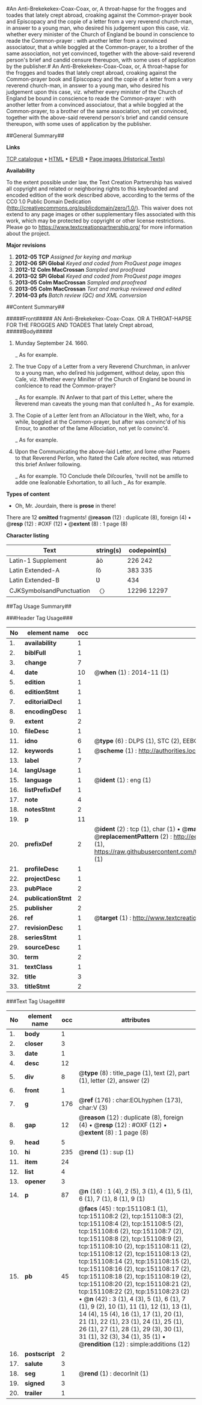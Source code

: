 #An Anti-Brekekekex-Coax-Coax, or, A throat-hapse for the frogges and toades that lately crept abroad, croaking against the Common-prayer book and Episcopacy and the copie of a letter from a very reverend church-man, in answer to a young man, who desired his judgement upon this case, viz. whether every minister of the Church of England be bound in conscience to reade the Common-prayer : with another letter from a convinced associatour, that a while boggled at the Common-prayer, to a brother of the same association, not yet convinced, together with the above-said reverend person's brief and candid censure thereupon, with some uses of application by the publisher.#
An Anti-Brekekekex-Coax-Coax, or, A throat-hapse for the frogges and toades that lately crept abroad, croaking against the Common-prayer book and Episcopacy and the copie of a letter from a very reverend church-man, in answer to a young man, who desired his judgement upon this case, viz. whether every minister of the Church of England be bound in conscience to reade the Common-prayer : with another letter from a convinced associatour, that a while boggled at the Common-prayer, to a brother of the same association, not yet convinced, together with the above-said reverend person's brief and candid censure thereupon, with some uses of application by the publisher.

##General Summary##

**Links**

[TCP catalogue](http://www.ota.ox.ac.uk/tcp/)  • 
[HTML](http://tei.it.ox.ac.uk/tcp/Texts-HTML/free/A75/A75462.html)  • 
[EPUB](http://tei.it.ox.ac.uk/tcp/Texts-EPUB/free/A75/A75462.epub) • 
[Page images (Historical Texts)](https://historicaltexts.jisc.ac.uk/eebo-42475007e)

**Availability**

To the extent possible under law, the Text Creation Partnership has waived all copyright and related or neighboring rights to this keyboarded and encoded edition of the work described above, according to the terms of the CC0 1.0 Public Domain Dedication (http://creativecommons.org/publicdomain/zero/1.0/). This waiver does not extend to any page images or other supplementary files associated with this work, which may be protected by copyright or other license restrictions. Please go to https://www.textcreationpartnership.org/ for more information about the project.

**Major revisions**

1. __2012-05__ __TCP__ *Assigned for keying and markup*
1. __2012-06__ __SPi Global__ *Keyed and coded from ProQuest page images*
1. __2012-12__ __Colm MacCrossan__ *Sampled and proofread*
1. __2013-02__ __SPi Global__ *Keyed and coded from ProQuest page images*
1. __2013-05__ __Colm MacCrossan__ *Sampled and proofread*
1. __2013-05__ __Colm MacCrossan__ *Text and markup reviewed and edited*
1. __2014-03__ __pfs__ *Batch review (QC) and XML conversion*

##Content Summary##

#####Front#####
AN Anti-Brekekekex-Coax-Coax. OR A THROAT-HAPSE FOR THE FROGGES AND TOADES That lately Crept abroad,
#####Body#####

1. Munday September 24. 1660.

    _ As for example.

1. The true Copy of a Letter from a very Reverend Churchman, in anſvver to a young man, who deſired his judgement, without delay, upon this Caſe, viz. Whether every Miniſter of the Church of England be bound in conſcience to read the Common-prayer?

    _ As for example.
IN Anſwer to that part of this Letter, where the Reverend man caveats the young man that conſulted h
    _ As for example.

1. The Copie of a Letter ſent from an Aſſociatour in the Weſt, who, for a while, boggled at the Common-prayer, but after was convinc'd of his Errour, to another of the ſame Aſſociation, not yet ſo convinc'd.

    _ As for example.

1. Ʋpon the Communicating the above-ſaid Letter, and ſome other Papers to that Reverend Perſon, who ſtated the Caſe afore recited, was returned this brief Anſwer following.

    _ As for example.
TO Conclude theſe Diſcourſes, 'tvvill not be amiſſe to adde one ſeaſonable Exhortation, to all ſuch 
    _ As for example.

**Types of content**

  * Oh, Mr. Jourdain, there is **prose** in there!

There are 12 **omitted** fragments! 
 @__reason__ (12) : duplicate (8), foreign (4)  •  @__resp__ (12) : #OXF (12)  •  @__extent__ (8) : 1 page (8)

**Character listing**


|Text|string(s)|codepoint(s)|
|---|---|---|
|Latin-1 Supplement|âò|226 242|
|Latin Extended-A|ſŏ|383 335|
|Latin Extended-B|Ʋ|434|
|CJKSymbolsandPunctuation|〈〉|12296 12297|

##Tag Usage Summary##

###Header Tag Usage###

|No|element name|occ|attributes|
|---|---|---|---|
|1.|__availability__|1||
|2.|__biblFull__|1||
|3.|__change__|7||
|4.|__date__|10| @__when__ (1) : 2014-11 (1)|
|5.|__edition__|1||
|6.|__editionStmt__|1||
|7.|__editorialDecl__|1||
|8.|__encodingDesc__|1||
|9.|__extent__|2||
|10.|__fileDesc__|1||
|11.|__idno__|6| @__type__ (6) : DLPS (1), STC (2), EEBO-CITATION (1), OCLC (1), VID (1)|
|12.|__keywords__|1| @__scheme__ (1) : http://authorities.loc.gov/ (1)|
|13.|__label__|7||
|14.|__langUsage__|1||
|15.|__language__|1| @__ident__ (1) : eng (1)|
|16.|__listPrefixDef__|1||
|17.|__note__|4||
|18.|__notesStmt__|2||
|19.|__p__|11||
|20.|__prefixDef__|2| @__ident__ (2) : tcp (1), char (1)  •  @__matchPattern__ (2) : ([0-9\-]+):([0-9IVX]+) (1), (.+) (1)  •  @__replacementPattern__ (2) : http://eebo.chadwyck.com/downloadtiff?vid=$1&page=$2 (1), https://raw.githubusercontent.com/textcreationpartnership/Texts/master/tcpchars.xml#$1 (1)|
|21.|__profileDesc__|1||
|22.|__projectDesc__|1||
|23.|__pubPlace__|2||
|24.|__publicationStmt__|2||
|25.|__publisher__|2||
|26.|__ref__|1| @__target__ (1) : http://www.textcreationpartnership.org/docs/. (1)|
|27.|__revisionDesc__|1||
|28.|__seriesStmt__|1||
|29.|__sourceDesc__|1||
|30.|__term__|2||
|31.|__textClass__|1||
|32.|__title__|3||
|33.|__titleStmt__|2||


###Text Tag Usage###

|No|element name|occ|attributes|
|---|---|---|---|
|1.|__body__|1||
|2.|__closer__|3||
|3.|__date__|1||
|4.|__desc__|12||
|5.|__div__|8| @__type__ (8) : title_page (1), text (2), part (1), letter (2), answer (2)|
|6.|__front__|1||
|7.|__g__|176| @__ref__ (176) : char:EOLhyphen (173), char:V (3)|
|8.|__gap__|12| @__reason__ (12) : duplicate (8), foreign (4)  •  @__resp__ (12) : #OXF (12)  •  @__extent__ (8) : 1 page (8)|
|9.|__head__|5||
|10.|__hi__|235| @__rend__ (1) : sup (1)|
|11.|__item__|24||
|12.|__list__|4||
|13.|__opener__|3||
|14.|__p__|87| @__n__ (16) : 1 (4), 2 (5), 3 (1), 4 (1), 5 (1), 6 (1), 7 (1), 8 (1), 9 (1)|
|15.|__pb__|45| @__facs__ (45) : tcp:151108:1 (1), tcp:151108:2 (2), tcp:151108:3 (2), tcp:151108:4 (2), tcp:151108:5 (2), tcp:151108:6 (2), tcp:151108:7 (2), tcp:151108:8 (2), tcp:151108:9 (2), tcp:151108:10 (2), tcp:151108:11 (2), tcp:151108:12 (2), tcp:151108:13 (2), tcp:151108:14 (2), tcp:151108:15 (2), tcp:151108:16 (2), tcp:151108:17 (2), tcp:151108:18 (2), tcp:151108:19 (2), tcp:151108:20 (2), tcp:151108:21 (2), tcp:151108:22 (2), tcp:151108:23 (2)  •  @__n__ (42) : 3 (1), 4 (3), 5 (1), 6 (1), 7 (1), 9 (2), 10 (1), 11 (1), 12 (1), 13 (1), 14 (4), 15 (4), 16 (1), 17 (1), 20 (1), 21 (1), 22 (1), 23 (1), 24 (1), 25 (1), 26 (1), 27 (1), 28 (1), 29 (3), 30 (1), 31 (1), 32 (3), 34 (1), 35 (1)  •  @__rendition__ (12) : simple:additions (12)|
|16.|__postscript__|2||
|17.|__salute__|3||
|18.|__seg__|1| @__rend__ (1) : decorInit (1)|
|19.|__signed__|3||
|20.|__trailer__|1||
